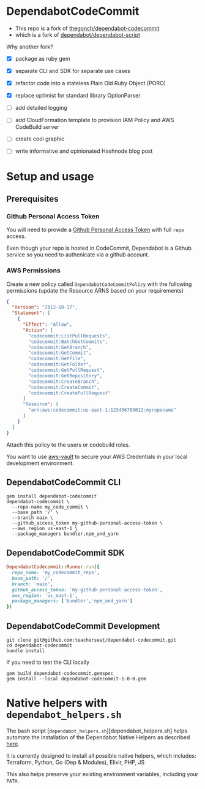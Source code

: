 # DependabotCodeCommit

- This repo is a fork of [thegonch/dependabot-codecommit](https://github.com/thegonch/dependabot-codecommit])
- which is a fork of [dependabot/dependabot-script](https://github.com/dependabot/dependabot-script)

Why another fork?

- [x] package as ruby gem
- [x] separate CLI and SDK for separate use cases
- [x] refactor code into a stateless Plain Old Ruby Object (PORO)
- [x] replace optimist for standard library OptionParser
- [ ] add detailed logging
- [ ] add CloudFormation template to provision IAM Policy and AWS CodeBuild server
- [ ] create cool graphic
- [ ] write informative and opinionated Hashnode blog post


# Setup and usage

## Prerequisites

### Github Personal Access Token

You will need to provide a [Github Personal Access Token](https://docs.github.com/en/github/authenticating-to-github/creating-a-personal-access-token) with full `repo` access.

Even though your repo is hosted in CodeCommit, Dependabot is a Github service so you need to authenicate via a github account.

### AWS Permissions

Create a new policy called `DependabotCodeCommitPolicy` with the
following permissions (update the Resource ARNS based on your requirements)

```json
{
  "Version": "2012-10-17",
  "Statement": [
    {
      "Effect": "Allow",
      "Action": [
        "codecommit:ListPullRequests",
        "codecommit:BatchGetCommits",
        "codecommit:GetBranch",
        "codecommit:GetCommit",
        "codecommit:GetFile",
        "codecommit:GetFolder",
        "codecommit:GetPullRequest",
        "codecommit:GetRepository",
        "codecommit:CreateBranch",
        "codecommit:CreateCommit",
        "codecommit:CreatePullRequest"
      ]
      "Resource": [
        "arn:aws:codecommit:us-east-1:123456789012:myreponame"
      ]
    }
  ]
}
```

Attach this policy to the users or codebuild roles.

You want to use [aws-vault](https://github.com/99designs/aws-vault) to
secure your AWS Credentials in your local development environment.

## DependabotCodeCommit CLI

```
gem install dependabot-codecommit
dependabot-codecommit \ 
  --repo-name my_code_commit \
  --base_path '/' \
  --branch main \
  --github_access_token my-github-personal-access-token \
  --aws_region us-east-1 \
  --package_managers bundler,npm_and_yarn
```

## DependabotCodeCommit SDK

```rb
DependabotCodecommit::Runner.run({
  repo_name: 'my_codecommit_repo',
  base_path: '/',
  branch: 'main',
  github_access_token: 'my-github-personal-access-token',
  aws_region: 'us_east-1',
  package_managers: ['bundler','npm_and_yarn']
})
```

## DependabotCodeCommit Development

```
git clone git@github.com:teacherseat/dependabot-codecommit.git
cd dependabot-codecommit
bundle install
```

If you need to test the CLI locally

```
gem build dependabot-codecommit.gemspec
gem install --local dependabot-codecommit-1-0-0.gem
```

# Native helpers with `dependabot_helpers.sh`

The bash script [`dependabot_helpers.sh`][dependabot_helpers.sh] helps automate the installation of the Dependabot Native Helpers as described [here](https://github.com/dependabot/dependabot-script#native-helpers).

It is currently designed to install all possible native helpers, which includes:
Terraform, Python, Go (Dep & Modules), Elixir, PHP, JS

This also helps preserve your existing environment variables, including your `PATH`.

